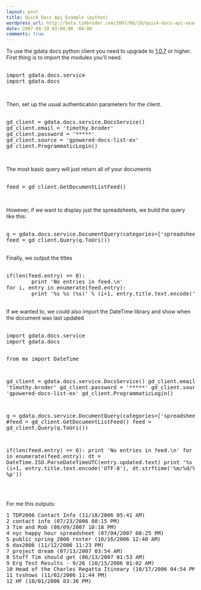 ```yaml
--- 
layout: post
title: Quick Docs Api Example (python)
wordpress_url: http://beta.timbroder.com/2007/08/10/quick-docs-api-example-python/
date: 2007-08-10 03:04:00 -04:00
comments: true
---
```

To use the gdata docs python client you need to upgrade to <a href="http://code.google.com/p/gdata-python-client/downloads/list">1.0.7</a> or higher.  First thing is to import the modules you'll need.<br /><br />
<pre name="code" class="python">
import gdata.docs.service
import gdata.docs
</pre><br />
Then, set up the usual authentication parameters for the client.<br /><br />
<pre name="code" class="python">
gd_client = gdata.docs.service.DocsService()
gd_client.email = 'timothy.broder'
gd_client.password = '*****'
gd_client.source = 'gpowered-docs-list-ex'
gd_client.ProgrammaticLogin()
</pre><br />
The most basic query will just return all of your documents<br /><br />
<pre name="code" class="python">
feed = gd_client.GetDocumentListFeed()
</pre><br />
However, if we want to display just the spreadsheets, we build the query like this:<br /><br />
<pre name="code" class="python">
q = gdata.docs.service.DocumentQuery(categories=['spreadsheet'])
feed = gd_client.Query(q.ToUri())
</pre>
<br />
Finally, we output the titles<br /><br />
<pre name="code" class="python">
if(len(feed.entry) == 0):
        print 'No entries in feed.\n'
for i, entry in enumerate(feed.entry):
        print '%s %s (%s)' % (i+1, entry.title.text.encode('UTF-8'))
</pre>
<br />
If we wanted to, we could also import the DateTime library and show when the document was last updated<br /><br />
<pre name="code" class="python">
import gdata.docs.service
import gdata.docs

from mx import DateTime

gd_client = gdata.docs.service.DocsService()
gd_client.email = 'timothy.broder'
gd_client.password = '*****'
gd_client.source = 'gpowered-docs-list-ex'
gd_client.ProgrammaticLogin()

q = gdata.docs.service.DocumentQuery(categories=['spreadsheet'])
#feed = gd_client.GetDocumentListFeed()
feed = gd_client.Query(q.ToUri())

if(len(feed.entry) == 0):
        print 'No entries in feed.\n'
for i, entry in enumerate(feed.entry):
        dt = DateTime.ISO.ParseDateTimeUTC(entry.updated.text)
        print '%s %s (%s)' % (i+1, entry.title.text.encode('UTF-8'), dt.strftime('%m/%d/%Y %I:%M %p'))
</pre>
<br /><br />
For me this outputs:
<pre>
1 TDP2006 Contact Info (11/18/2006 05:41 AM)
2 contact info (07/23/2006 08:15 PM)
3 Tim and Rob (08/09/2007 10:18 PM)
4 nyc happy hour spreadsheet (07/04/2007 08:25 PM)
5 public_spring_2006_roster (10/16/2006 12:40 AM)
6 dax2006 (11/12/2006 11:23 PM)
7 project dream (07/13/2007 03:54 AM)
8 Stuff Tim should get (06/13/2007 01:53 AM)
9 Erg Test Results - 9/26 (10/15/2006 01:02 AM)
10 Head of the Charles Regatta Itineary (10/17/2006 04:54 PM)
11 tvshows (11/02/2006 11:44 PM)
12 HF (10/01/2006 03:36 PM)
</pre>
